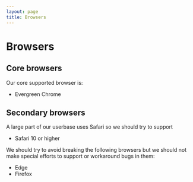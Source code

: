 ```yaml
---
layout: page
title: Browsers
---
```


# Browsers

## Core browsers

Our core supported browser is:

* Evergreen Chrome

## Secondary browsers

A large part of our userbase uses Safari so we should try to support

* Safari 10 or higher

We should try to avoid breaking the following browsers but we should not make special efforts to support or workaround bugs in them:

* Edge
* Firefox

